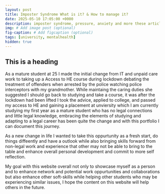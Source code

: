 ```yaml
---
layout: post
title: Imposter Syndrome What is it? & How to manage it? 
date: 2025-05-10 17:05:00 +0000
description: imposter syndrome, pressure, anxiety and more these articles may help you 
img: # Add image post (optional)
fig-caption: # Add figcaption (optional)
tags: [university, mentalhealth]
hidden: true
---
```


## This is a heading

As a mature student at 25 I made the initial change from IT and unpaid care work to taking up a Access to HE course during lockdown debating the treatment of offenders when arrested by the police watching police interceptors with my grandmother. While maintaing the caring duties she suggested I should go back to studying and take a course, it was after the lockdown had been lifted I took the advice, applied to college, and passed my access to HE and gaining a placement at unviersity which I am currently studying my first year as a mature student who has no legal connections and little legal knowledge, embracing the elements of studying and adapting to a legal career has been quite the change and with this portfolio I can document this journey.

As a new change in life I wanted to take this oppurtunity as a fresh start, do things diffeently and have a outlook while also bringing skills forward from non-legal work and experience that other may not be able to bring to the table and enhance overall personal development and commit to more self reflection.

My goal with this website overall not only to showcase myself as a person and to enhance network and potential work oppurtunities and collaborations but also enhance other soft-skills while helping other students who may be experiencing similar issues, I hope the content on this website will help others in the future.
